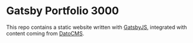 # Gatsby Portfolio 3000

This repo contains a static website written with [GatsbyJS](https://www.gatsbyjs.org/), integrated with content coming from [DatoCMS](https://www.datocms.com).

